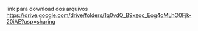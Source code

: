 link para download dos arquivos
https://drive.google.com/drive/folders/1q0vdQ_B9xzqc_Eog4oMLhO0Fjk-20iAE?usp=sharing
